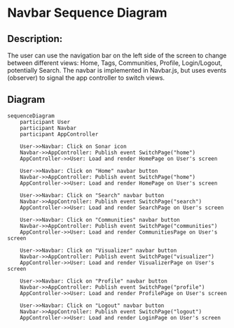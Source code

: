 # Navbar Sequence Diagram

## Description:

The user can use the navigation bar on the left side of the screen to change between different views: Home, Tags, Communities, Profile, Login/Logout, potentially Search. The navbar is implemented in Navbar.js, but uses events (observer) to signal the app controller to switch views.

## Diagram

```mermaid
sequenceDiagram
    participant User
    participant Navbar
    participant AppController

    User->>Navbar: Click on Sonar icon
    Navbar->>AppController: Publish event SwitchPage("home")
    AppController->>User: Load and render HomePage on User's screen

    User->>Navbar: Click on "Home" navbar button
    Navbar->>AppController: Publish event SwitchPage("home")
    AppController->>User: Load and render HomePage on User's screen

    User->>Navbar: Click on "Search" navbar button
    Navbar->>AppController: Publish event SwitchPage("search")
    AppController->>User: Load and render SearchPage on User's screen

    User->>Navbar: Click on "Communities" navbar button
    Navbar->>AppController: Publish event SwitchPage("communities")
    AppController->>User: Load and render CommunitiesPage on User's screen

    User->>Navbar: Click on "Visualizer" navbar button
    Navbar->>AppController: Publish event SwitchPage("visualizer")
    AppController->>User: Load and render VisualizerPage on User's screen

    User->>Navbar: Click on "Profile" navbar button
    Navbar->>AppController: Publish event SwitchPage("profile")
    AppController->>User: Load and render ProfilePage on User's screen

    User->>Navbar: Click on "Logout" navbar button
    Navbar->>AppController: Publish event SwitchPage("logout")
    AppController->>User: Load and render LoginPage on User's screen
```

